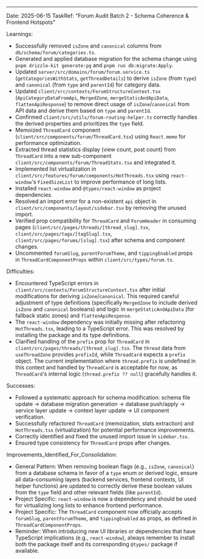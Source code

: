 ---
Date: 2025-06-15
TaskRef: "Forum Audit Batch 2 - Schema Coherence & Frontend Hotspots"

Learnings:
- Successfully removed `isZone` and `canonical` columns from `db/schema/forum/categories.ts`.
- Generated and applied database migration for the schema change using `pnpm drizzle-kit generate:pg` and `pnpm run db:migrate:Apply`.
- Updated `server/src/domains/forum/forum.service.ts` (`getCategoriesWithStats`, `getThreadDetails`) to derive `isZone` (from `type`) and `canonical` (from `type` and `parentId`) for category data.
- Updated `client/src/contexts/ForumStructureContext.tsx` (`ApiCategoryDataFromApi`, `MergedZone`, `mergeStaticAndApiData`, `flattenApiResponse`) to remove direct usage of `isZone`/`canonical` from API data and derive them based on `type` and `parentId`.
- Confirmed `client/src/utils/forum-routing-helper.ts` correctly handles the derived properties and prioritizes the `type` field.
- Memoized `ThreadCard` component (`client/src/components/forum/ThreadCard.tsx`) using `React.memo` for performance optimization.
- Extracted thread statistics display (view count, post count) from `ThreadCard` into a new sub-component `client/src/components/forum/ThreadStats.tsx` and integrated it.
- Implemented list virtualization in `client/src/features/forum/components/HotThreads.tsx` using `react-window`'s `FixedSizeList` to improve performance of long lists.
- Installed `react-window` and `@types/react-window` as project dependencies.
- Resolved an import error for a non-existent `api` object in `client/src/components/layout/sidebar.tsx` by removing the unused import.
- Verified prop compatibility for `ThreadCard` and `ForumHeader` in consuming pages (`client/src/pages/threads/[thread_slug].tsx`, `client/src/pages/tags/[tagSlug].tsx`, `client/src/pages/forums/[slug].tsx`) after schema and component changes.
- Uncommented `forumSlug`, `parentForumTheme`, and `tippingEnabled` props in `ThreadCardComponentProps` within `client/src/types/forum.ts`.

Difficulties:
- Encountered TypeScript errors in `client/src/contexts/ForumStructureContext.tsx` after initial modifications for deriving `isZone`/`canonical`. This required careful adjustment of type definitions (specifically `MergedZone` to include derived `isZone` and `canonical` booleans) and logic in `mergeStaticAndApiData` (for fallback static zones) and `flattenApiResponse`.
- The `react-window` dependency was initially missing after refactoring `HotThreads.tsx`, leading to a TypeScript error. This was resolved by installing the package and its type definitions.
- Clarified handling of the `prefix` prop for `ThreadCard` in `client/src/pages/threads/[thread_slug].tsx`. The `thread` data from `useThreadZone` provides `prefixId`, while `ThreadCard` expects a `prefix` object. The current implementation where `thread.prefix` is undefined in this context and handled by `ThreadCard` is acceptable for now, as `ThreadCard`'s internal logic (`thread.prefix ?? null`) gracefully handles it.

Successes:
- Followed a systematic approach for schema modification: schema file update -> database migration generation -> database push/apply -> service layer update -> context layer update -> UI component verification.
- Successfully refactored `ThreadCard` (memoization, stats extraction) and `HotThreads.tsx` (virtualization) for potential performance improvements.
- Correctly identified and fixed the unused import issue in `sidebar.tsx`.
- Ensured type consistency for `ThreadCard` props after changes.

Improvements_Identified_For_Consolidation:
- General Pattern: When removing boolean flags (e.g., `isZone`, `canonical`) from a database schema in favor of a `type` enum or derived logic, ensure all data-consuming layers (backend services, frontend contexts, UI helper functions) are updated to correctly derive these boolean values from the `type` field and other relevant fields (like `parentId`).
- Project Specific: `react-window` is now a dependency and should be used for virtualizing long lists to enhance frontend performance.
- Project Specific: The `ThreadCard` component now officially accepts `forumSlug`, `parentForumTheme`, and `tippingEnabled` as props, as defined in `ThreadCardComponentProps`.
- Reminder: When introducing new UI libraries or dependencies that have TypeScript implications (e.g., `react-window`), always remember to install both the package itself and its corresponding `@types/` package if available.
